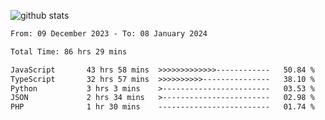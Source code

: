 
![github stats](https://github-readme-stats.vercel.app/api?username=realmahd1&show_icons=true&theme=codeSTACKr&hide_rank=true&count_private=true)

<!--START_SECTION:waka-->

```txt
From: 09 December 2023 - To: 08 January 2024

Total Time: 86 hrs 29 mins

JavaScript       43 hrs 58 mins  >>>>>>>>>>>>>------------   50.84 %
TypeScript       32 hrs 57 mins  >>>>>>>>>>---------------   38.10 %
Python           3 hrs 3 mins    >------------------------   03.53 %
JSON             2 hrs 34 mins   >------------------------   02.98 %
PHP              1 hr 30 mins    -------------------------   01.74 %
```

<!--END_SECTION:waka-->
